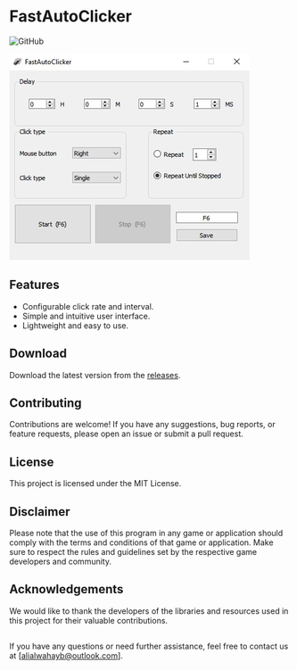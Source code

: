 
# FastAutoClicker

![GitHub](https://img.shields.io/github/license/AliAlWahayb/FastAutoClicker)


![Overview](Ignore/FastAutoClicker.jpg)

## Features

- Configurable click rate and interval.
- Simple and intuitive user interface.
- Lightweight and easy to use.


## Download

Download the latest version from the [releases](https://github.com/AliAlWahayb/FastAutoClicker/releases).


## Contributing

Contributions are welcome! If you have any suggestions, bug reports, or feature requests, please open an issue or submit a pull request.

## License

This project is licensed under the MIT License.


## Disclaimer

Please note that the use of this program in any game or application should comply with the terms and conditions of that game or application. Make sure to respect the rules and guidelines set by the respective game developers and community.
## Acknowledgements

We would like to thank the developers of the libraries and resources used in this project for their valuable contributions.
## 

If you have any questions or need further assistance, feel free to contact us at [alialwahayb@outlook.com].
